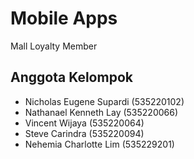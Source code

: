 # Mobile Apps

Mall Loyalty Member

## Anggota Kelompok

- Nicholas Eugene Supardi (535220102)
- Nathanael Kenneth Lay (535220066)
- Vincent Wijaya (535220064)
- Steve Carindra (535220094)
- Nehemia Charlotte Lim (535229201)
